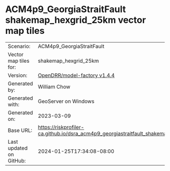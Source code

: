 # ACM4p9_GeorgiaStraitFault shakemap_hexgrid_25km vector map tiles

|    			|			|
| --------------------- | --------------------- |
| Scenario:		| ACM4p9_GeorgiaStraitFault		|
| Vector map tiles for:	| shakemap_hexgrid_25km		|
| Version:		| [OpenDRR/model-factory v1.4.4](https://github.com/OpenDRR/model-factory/releases/tag/v1.4.4)	|
| Generated by:		| William Chow	|
| Generated with:	| GeoServer on Windows	|
| Generated on:		| 2023-03-09	|
| Base URL:		| <https://riskprofiler-ca.github.io/dsra_acm4p9_georgiastraitfault_shakemap_hexgrid_25km/> |
| Last updated on GitHub: | 2024-01-25T17:34:08-08:00 |

